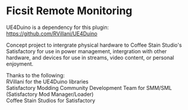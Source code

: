 # Ficsit Remote Monitoring

UE4Duino is a dependency for this plugin:
https://github.com/RVillani/UE4Duino

Concept project to intergrate physical hardware to Coffee Stain Studio's Satisfactory for use in power management, intergration with other hardware, and devices for use in streams, video content, or personal enjoyment.

Thanks to the following:<br>
RVillani for the UE4Duino libraries<br>
Satisfactory Modding Community Development Team for SMM/SML (Satisfactory Mod Manager/Loader)<br>
Coffee Stain Studios for Satisfactory<br>
